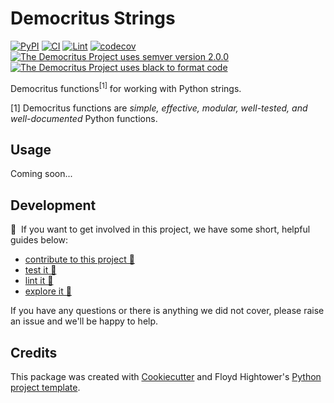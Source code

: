 # Democritus Strings

[![PyPI](https://img.shields.io/pypi/v/d8s-strings.svg)](https://pypi.python.org/pypi/d8s-strings)
[![CI](https://github.com/democritus-project/d8s-strings/workflows/CI/badge.svg)](https://github.com/democritus-project/d8s-strings/actions)
[![Lint](https://github.com/democritus-project/d8s-strings/workflows/Lint/badge.svg)](https://github.com/democritus-project/d8s-strings/actions)
[![codecov](https://codecov.io/gh/democritus-project/d8s-strings/branch/main/graph/badge.svg?token=V0WOIXRGMM)](https://codecov.io/gh/democritus-project/d8s-strings)
[![The Democritus Project uses semver version 2.0.0](https://img.shields.io/badge/-semver%20v2.0.0-22bfda)](https://semver.org/spec/v2.0.0.html)
[![The Democritus Project uses black to format code](https://img.shields.io/badge/code%20style-black-000000.svg)](https://github.com/psf/black)

Democritus functions<sup>[1]</sup> for working with Python strings.

[1] Democritus functions are <i>simple, effective, modular, well-tested, and well-documented</i> Python functions.

## Usage

Coming soon...

## Development

👋 &nbsp;If you want to get involved in this project, we have some short, helpful guides below:

- [contribute to this project 🥇][contributing]
- [test it 🧪][local-dev]
- [lint it 🧹][local-dev]
- [explore it 🔭][local-dev]

If you have any questions or there is anything we did not cover, please raise an issue and we'll be happy to help.

## Credits

This package was created with [Cookiecutter](https://github.com/audreyr/cookiecutter) and Floyd Hightower's [Python project template](https://github.com/fhightower-templates/python-project-template).

[contributing]: https://github.com/democritus-project/.github/blob/main/CONTRIBUTING.md#contributing-a-pr-
[local-dev]: https://github.com/democritus-project/.github/blob/main/CONTRIBUTING.md#local-development-
